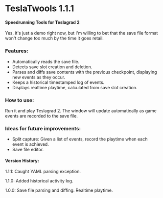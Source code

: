 # TeslaTwools 1.1.1

#### Speedrunning Tools for Teslagrad 2
Yes, it's just a demo right now, but I'm willing to bet that the save file format won't change too much by the time it goes retail. 

### Features:
* Automatically reads the save file.
* Detects save slot creation and deletion.
* Parses and diffs save contents with the previous checkpoint, displaying new events as they occur.
* Keeps a historical timestamped log of events. 
* Displays realtime playtime, calculated from save slot creation.

### How to use:
Run it and play Teslagrad 2. The window will update automatically as game events are recorded to the save file.

### Ideas for future improvements:
* Split capture: Given a list of events, record the playtime when each event is achieved.
* Save file editor.

#### Version History:
1.1.1: Caught YAML parsing exception.

1.1.0: Added historical activity log.

1.0.0: Save file parsing and diffing. Realtime playtime.